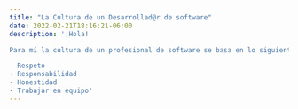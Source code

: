```yaml
---
title: "La Cultura de un Desarrollad@r de software"
date: 2022-02-21T18:16:21-06:00
description: '¡Hola!

Para mí la cultura de un profesional de software se basa en lo siguiente:

- Respeto
- Responsabilidad
- Honestidad
- Trabajar en equipo'
---
```



